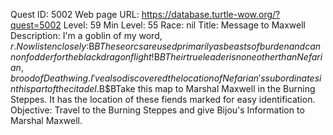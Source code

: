 Quest ID: 5002
Web page URL: https://database.turtle-wow.org/?quest=5002
Level: 59
Min Level: 55
Race: nil
Title: Message to Maxwell
Description: I'm a goblin of my word, $r. Now listen closely:$B$BThese orcs are used primarily as beasts of burden and cannon fodder for the black dragonflight!$B$BTheir true leader is none other than Nefarian, brood of Deathwing. I've also discovered the location of Nefarian's subordinates in this part of the citadel.$B$BTake this map to Marshal Maxwell in the Burning Steppes. It has the location of these fiends marked for easy identification.
Objective: Travel to the Burning Steppes and give Bijou's Information to Marshal Maxwell.
